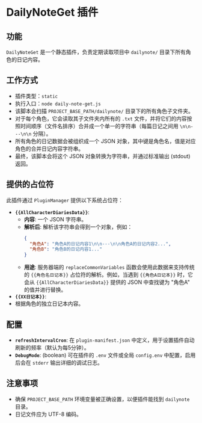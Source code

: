 # DailyNoteGet 插件

## 功能

`DailyNoteGet` 是一个静态插件，负责定期读取项目中 `dailynote/` 目录下所有角色的日记内容。

## 工作方式

-   插件类型：`static`
-   执行入口：`node daily-note-get.js`
-   该脚本会扫描 `PROJECT_BASE_PATH/dailynote/` 目录下的所有角色子文件夹。
-   对于每个角色，它会读取其子文件夹内所有的 `.txt` 文件，并将它们的内容按照时间顺序（文件名排序）合并成一个单一的字符串（每篇日记之间用 `\n\n---\n\n` 分隔）。
-   所有角色的日记数据会被组织成一个 JSON 对象，其中键是角色名，值是对应角色的合并日记内容字符串。
-   最终，该脚本会将这个 JSON 对象转换为字符串，并通过标准输出 (stdout) 返回。

## 提供的占位符

此插件通过 `PluginManager` 提供以下系统占位符：

-   **`{{AllCharacterDiariesData}}`**:
    -   **内容**: 一个 JSON 字符串。
    -   **解析后**: 解析该字符串会得到一个对象，例如：
        ```json
        {
          "角色A": "角色A的日记内容1\n\n---\n\n角色A的日记内容2...",
          "角色B": "角色B的日记内容1..."
        }
        ```
    -   **用途**: 服务器端的 `replaceCommonVariables` 函数会使用此数据来支持传统的 `{{角色名日记本}}` 占位符的解析。例如，当遇到 `{{角色A日记本}}` 时，它会从 `{{AllCharacterDiariesData}}` 提供的 JSON 中查找键为 "角色A" 的值并进行替换。
-   **`{{XX日记本}}`**:
  -   根据角色的独立日记本内容。   

## 配置

-   **`refreshIntervalCron`**: 在 `plugin-manifest.json` 中定义，用于设置插件自动刷新的频率（默认为每5分钟）。
-   **`DebugMode`**: (boolean) 可在插件的 `.env` 文件或全局 `config.env` 中配置，启用后会在 `stderr` 输出详细的调试日志。

## 注意事项

-   确保 `PROJECT_BASE_PATH` 环境变量被正确设置，以便插件能找到 `dailynote` 目录。
-   日记文件应为 UTF-8 编码。
